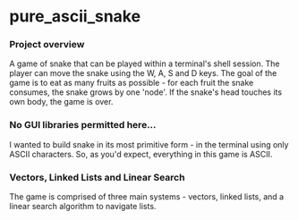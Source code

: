 # pure_ascii_snake

### Project overview
A game of snake that can be played within a terminal's shell session. The player can move the snake using the W, A, S and D keys. The goal of the game is to eat as many fruits as possible - for each fruit the snake consumes, the snake grows by one 'node'. If the snake's head touches its own body, the game is over.

### No GUI libraries permitted here...
I wanted to build snake in its most primitive form - in the terminal using only ASCII characters. So, as you'd expect, everything in this game is ASCII.

### Vectors, Linked Lists and Linear Search
The game is comprised of three main systems - vectors, linked lists, and a linear search algorithm to navigate lists. 
